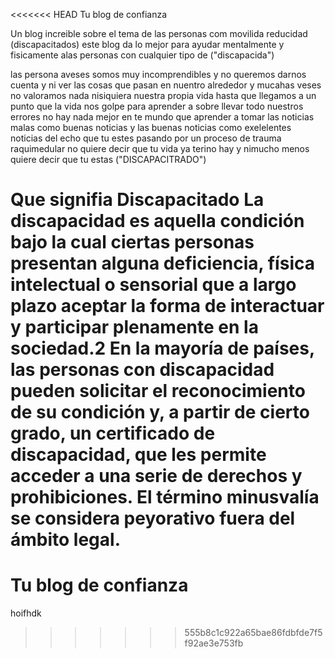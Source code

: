 <<<<<<< HEAD
Tu blog de confianza

Un blog increible sobre el tema de las personas com movilida reducidad (discapacitados) este blog da lo mejor para ayudar mentalmente y fisicamente alas personas con cualquier tipo de ("discapacida")

las persona aveses somos muy incomprendibles y no queremos darnos cuenta
y ni ver las cosas que pasan en nuentro alrededor y mucahas veses no valoramos nada nisiquiera nuestra propia vida hasta que llegamos a un punto que la vida nos golpe para aprender a sobre llevar todo nuestros errores
no hay nada mejor en te mundo que aprender a tomar las noticias malas como buenas noticias y las buenas noticias como exelelentes noticias del echo que tu estes pasando por un proceso de trauma raquimedular no quiere decir que tu vida ya terino hay y nimucho menos quiere decir que tu estas ("DISCAPACITRADO")

Que signifia Discapacitado
La discapacidad es aquella condición bajo la cual ciertas personas presentan alguna deficiencia, física intelectual o sensorial que a largo plazo aceptar la forma de interactuar y participar plenamente en la sociedad.2 En la mayoría de países, las personas con discapacidad pueden solicitar el reconocimiento de su condición y, a partir de cierto grado, un certificado de discapacidad, que les permite acceder a una serie de derechos y prohibiciones. El término minusvalía se considera peyorativo fuera del ámbito legal.
=======
# Tu blog de confianza
hoifhdk
>>>>>>> 555b8c1c922a65bae86fdbfde7f5f92ae3e753fb
